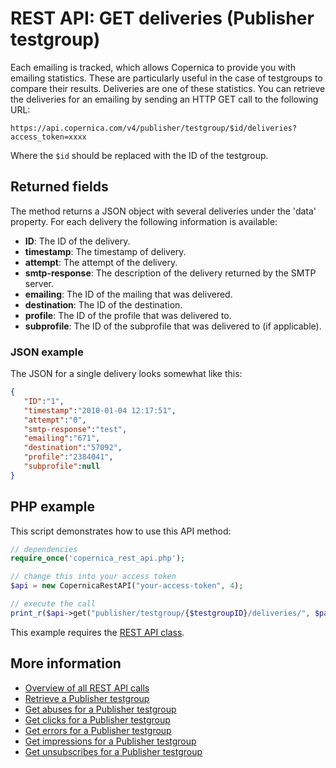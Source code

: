 # REST API: GET deliveries (Publisher testgroup)

Each emailing is tracked, which allows Copernica to provide you with 
emailing statistics. These are particularly useful in the case of testgroups 
to compare their results. Deliveries are one of these statistics. You can 
retrieve the deliveries for an emailing by sending an HTTP GET call to the following URL:

`https://api.copernica.com/v4/publisher/testgroup/$id/deliveries?access_token=xxxx`

Where the `$id` should be replaced with the ID of the testgroup.

## Returned fields

The method returns a JSON object with several deliveries under the 'data' property. 
For each delivery the following information is available:

* **ID**: The ID of the delivery.     
* **timestamp**: The timestamp of delivery.
* **attempt**: The attempt of the delivery.
* **smtp-response**: The description of the delivery returned by the SMTP server.
* **emailing**: The ID of the mailing that was delivered.
* **destination**: The ID of the destination.
* **profile**: The ID of the profile that was delivered to.
* **subprofile**: The ID of the subprofile that was delivered to (if applicable).

### JSON example

The JSON for a single delivery looks somewhat like this:

```json
{  
   "ID":"1",
   "timestamp":"2010-01-04 12:17:51",
   "attempt":"0",
   "smtp-response":"test",
   "emailing":"671",
   "destination":"57092",
   "profile":"2384041",
   "subprofile":null
}
```

## PHP example

This script demonstrates how to use this API method:

```php
// dependencies
require_once('copernica_rest_api.php');

// change this into your access token
$api = new CopernicaRestAPI("your-access-token", 4);

// execute the call
print_r($api->get("publisher/testgroup/{$testgroupID}/deliveries/", $parameters));
```

This example requires the [REST API class](./rest-php).

## More information

* [Overview of all REST API calls](./rest-api)
* [Retrieve a Publisher testgroup](./rest-get-publisher-testgroup)
* [Get abuses for a Publisher testgroup](./rest-get-publisher-testgroup-abuses)
* [Get clicks for a Publisher testgroup](./rest-get-publisher-testgroup-clicks)
* [Get errors for a Publisher testgroup](./rest-get-publisher-testgroup-errors)
* [Get impressions for a Publisher testgroup](./rest-get-publisher-testgroup-impressions)
* [Get unsubscribes for a Publisher testgroup](./rest-get-publisher-testgroup-unsubscribes)

